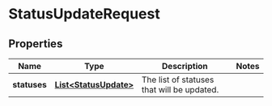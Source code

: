# StatusUpdateRequest

## Properties
Name | Type | Description | Notes
------------ | ------------- | ------------- | -------------
**statuses** | [**List&lt;StatusUpdate&gt;**](StatusUpdate.md) | The list of statuses that will be updated. | 
